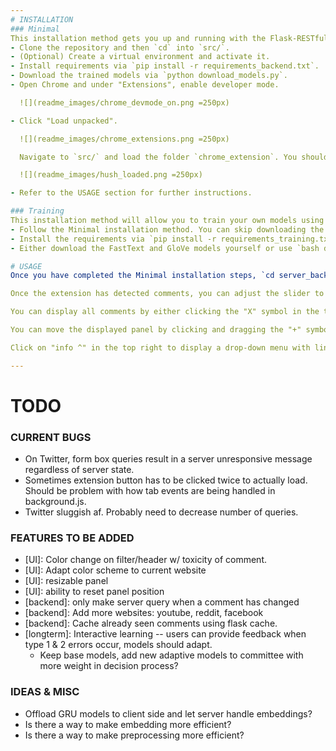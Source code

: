 ```yaml
---
# INSTALLATION
### Minimal
This installation method gets you up and running with the Flask-RESTful server backend and the Chrome extension. If you want to train your own models, follow the Training installation method.
- Clone the repository and then `cd` into `src/`.
- (Optional) Create a virtual environment and activate it.
- Install requirements via `pip install -r requirements_backend.txt`.
- Download the trained models via `python download_models.py`.
- Open Chrome and under "Extensions", enable developer mode.

  ![](readme_images/chrome_devmode_on.png =250px)

- Click "Load unpacked". 

  ![](readme_images/chrome_extensions.png =250px)

  Navigate to `src/` and load the folder `chrome_extension`. You should see "Hush 1.0" now present as an unpacked extension. You can now exit developer mode if you wish.

  ![](readme_images/hush_loaded.png =250px)

- Refer to the USAGE section for further instructions.

### Training
This installation method will allow you to train your own models using the scripts present in `src/model_training/`. 
- Follow the Minimal installation method. You can skip downloading the trained models and installing the extension in Chrome if you wish.
- Install the requirements via `pip install -r requirements_training.txt`.
- Either download the FastText and GloVe models yourself or use `bash download_embedding_models.sh`. 

# USAGE
Once you have completed the Minimal installation steps, `cd server_backend/` and run `python flask_rest_server.py`. Once you see the message "Happy filtering!", navigate in Chrome to a supported web page (currently: Twitter, Telegraph, 4chan, Nextdoor) and click the toxicity icon to the right of the URL bar. If the webpage is supported, hovering over the icon for a few seconds will display the text "Has access to this site". 

Once the extension has detected comments, you can adjust the slider to your preference. If a toxic comment is detected, a blurred overlay will hid the comment. Click the comment to display it and click again to hide the comment.

You can display all comments by either clicking the "X" symbol in the top right of the panel or by clicking the toxicity icon. Click the toxicity icon again to reactivate the filter.

You can move the displayed panel by clicking and dragging the "+" symbol in the top right.

Click on "info ^" in the top right to display a drop-down menu with links to supported websites as well as a query form. Type in a comment into the form box and click the "Predict Toxicity" button to receive a toxicity rating for your input. Click the "info" button in the top right again to hide the menu.

---
```

# TODO
### CURRENT BUGS
- On Twitter, form box queries result in a server unresponsive message regardless of server state.
- Sometimes extension button has to be clicked twice to actually load. Should be problem with how tab events are being handled in background.js.
- Twitter sluggish af. Probably need to decrease number of queries.

### FEATURES TO BE ADDED
- [UI]: Color change on filter/header w/ toxicity of comment.
- [UI]: Adapt color scheme to current website
- [UI]: resizable panel
- [UI]: ability to reset panel position
- [backend]: only make server query when a comment has changed
- [backend]: Add more websites: youtube, reddit, facebook
- [backend]: Cache already seen comments using flask cache.
- [longterm]: Interactive learning -- users can provide feedback when type 1 & 2 errors occur, models should adapt.
  - Keep base models, add new adaptive models to committee with more weight in decision process?

### IDEAS & MISC
- Offload GRU models to client side and let server handle embeddings?
- Is there a way to make embedding more efficient? 
- Is there a way to make preprocessing more efficient?


